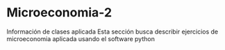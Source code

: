# Microeconomia-2
Información de clases aplicada
Esta sección busca describir ejercicios de microeconomia aplicada usando el software python 
